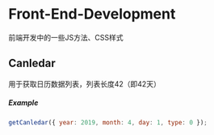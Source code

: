 # Front-End-Development
前端开发中的一些JS方法、CSS样式

## Canledar
用于获取日历数据列表，列表长度42（即42天）
##### Example
```js
getCanledar({ year: 2019, month: 4, day: 1, type: 0 });
```
